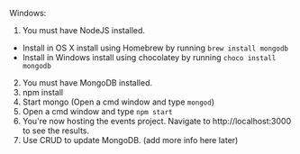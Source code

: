 Windows:

1. You must have NodeJS installed.
  * Install in OS X install using Homebrew by running `brew install mongodb`
  * Install in Windows install using chocolatey by running `choco install mongodb`
2. You must have MongoDB installed.
3. npm install
4. Start mongo (Open a cmd window and type `mongod`)
4. Open a cmd window and type `npm start`
5. You're now hosting the events project. Navigate to http://localhost:3000 to see the results.
6. Use CRUD to update MongoDB. (add more info here later)
